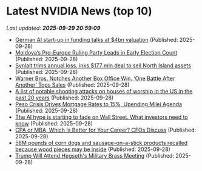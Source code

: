 # Latest NVIDIA News (top 10)
_Last updated: **2025-09-29 20:59:09**_

- [German AI start-up in funding talks at $4bn valuation](https://biztoc.com/x/bea25aa934f25bdb) (Published: 2025-09-28)
- [Moldova’s Pro-Europe Ruling Party Leads in Early Election Count](https://biztoc.com/x/25d86608b11fa534) (Published: 2025-09-28)
- [Synlait trims annual loss, inks $177 mln deal to sell North Island assets](https://biztoc.com/x/c43e43aae13c7429) (Published: 2025-09-28)
- [Warner Bros. Notches Another Box Office Win. ‘One Battle After Another’ Tops Sales](https://biztoc.com/x/90dc8192a160b6af) (Published: 2025-09-28)
- [A list of notable shooting attacks on houses of worship in the US in the past 20 years](https://biztoc.com/x/9af06462c34f35e5) (Published: 2025-09-28)
- [Peso Crisis Drives Mortgage Rates to 15%, Upending Milei Agenda](https://biztoc.com/x/158f3e97bb981845) (Published: 2025-09-28)
- [The AI hype is starting to fade on Wall Street. What investors need to know](https://biztoc.com/x/91ec0bae63dec1f9) (Published: 2025-09-28)
- [CPA or MBA, Which Is Better for Your Career? CFOs Discuss](https://biztoc.com/x/c16204b697a12d1f) (Published: 2025-09-28)
- [58M pounds of corn dogs and sausage-on-a-stick products recalled because wood pieces may be inside](https://biztoc.com/x/b9b1fa00ddaf7c5b) (Published: 2025-09-28)
- [Trump Will Attend Hegseth's Military Brass Meeting](https://biztoc.com/x/0365b2e9d6002d1f) (Published: 2025-09-28)
